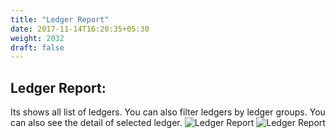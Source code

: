 ```yaml
---
title: "Ledger Report"
date: 2017-11-14T16:20:35+05:30
weight: 2032
draft: false
---
```


## Ledger Report: 

Its shows all list of ledgers. You can also filter ledgers by ledger groups. You can also see the detail of selected ledger.
![Ledger Report](../../../images/ios/33_ledger_report.png "Ledger Report")
![Ledger Report](../../../images/ios/33_1_ledger_report.png "Ledger Report")
